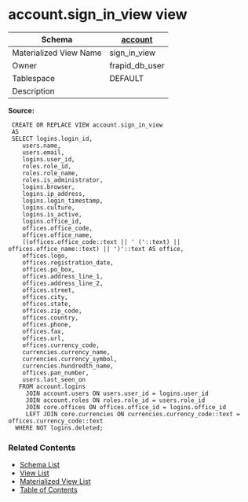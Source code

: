 # account.sign_in_view view

| Schema | [account](../../schemas/account.md) |
| ------ | ----------------------------------------------- |
| Materialized View Name | sign_in_view |
| Owner | frapid_db_user |
| Tablespace | DEFAULT |
| Description |  |

**Source:**

```plpgsql
 CREATE OR REPLACE VIEW account.sign_in_view
 AS
 SELECT logins.login_id,
    users.name,
    users.email,
    logins.user_id,
    roles.role_id,
    roles.role_name,
    roles.is_administrator,
    logins.browser,
    logins.ip_address,
    logins.login_timestamp,
    logins.culture,
    logins.is_active,
    logins.office_id,
    offices.office_code,
    offices.office_name,
    ((offices.office_code::text || ' ('::text) || offices.office_name::text) || ')'::text AS office,
    offices.logo,
    offices.registration_date,
    offices.po_box,
    offices.address_line_1,
    offices.address_line_2,
    offices.street,
    offices.city,
    offices.state,
    offices.zip_code,
    offices.country,
    offices.phone,
    offices.fax,
    offices.url,
    offices.currency_code,
    currencies.currency_name,
    currencies.currency_symbol,
    currencies.hundredth_name,
    offices.pan_number,
    users.last_seen_on
   FROM account.logins
     JOIN account.users ON users.user_id = logins.user_id
     JOIN account.roles ON roles.role_id = users.role_id
     JOIN core.offices ON offices.office_id = logins.office_id
     LEFT JOIN core.currencies ON currencies.currency_code::text = offices.currency_code::text
  WHERE NOT logins.deleted;
```


### Related Contents
* [Schema List](../../schemas.md)
* [View List](../../views.md)
* [Materialized View List](../../materialized-views.md)
* [Table of Contents](../../README.md)

